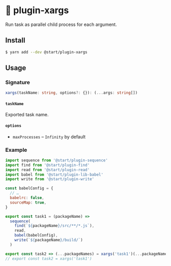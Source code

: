 # 🔂 plugin-xargs

Run task as parallel child process for each argument.

## Install

```sh
$ yarn add --dev @start/plugin-xargs
```

## Usage

### Signature

```ts
xargs(taskName: string, options?: {}): (...args: string[])
```

#### `taskName`

Exported task name.

#### `options`

* `maxProcesses` – `Infinity` by default

### Example

```js
import sequence from '@start/plugin-sequence'
import find from '@start/plugin-find'
import read from '@start/plugin-read'
import babel from '@start/plugin-lib-babel'
import write from '@start/plugin-write'

const babelConfig = {
  // …
  babelrc: false,
  sourceMap: true,
}

export const task1 = (packageName) =>
  sequence(
    find(`${packageName}/src/**/*.js`),
    read,
    babel(babelConfig),
    write(`${packageName}/build/`)
  )

export const task2 => (...packageNames) = xargs('task1')(...packageNames)
// export const task2 = xargs('task1')
```
